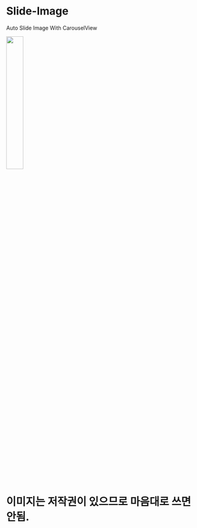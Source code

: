 # Slide-Image
Auto Slide Image With CarouselView

<div>
<img src="https://github.com/kei-soft/Slide-Image/blob/master/slideimage.gif" width="30%"></img>
</div>

# 이미지는 저작권이 있으므로 마음대로 쓰면 안됨.
